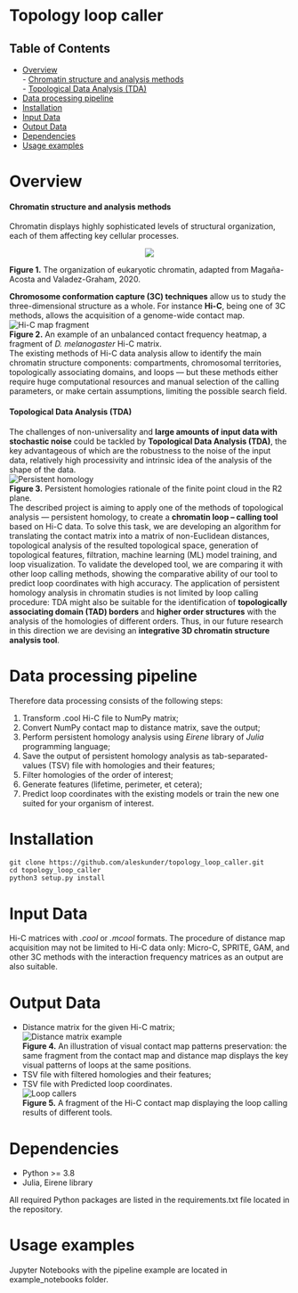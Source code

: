 # Topology loop caller
## Table of Contents
- [Overview](#overview)<br>
      - [Chromatin structure and analysis methods](#chromatin-structure-and-analysis-methods)<br>
      - [Topological Data Analysis (TDA)](#topological-data-analysis--tda-)
- [Data processing pipeline](#data-processing-pipeline)
- [Installation](#installation)
- [Input Data](#input-data)
- [Output Data](#output-data)
- [Dependencies](#dependencies)
- [Usage examples](#usage-examples)
# Overview
#### Chromatin structure and analysis methods
Chromatin displays highly sophisticated levels of structural organization, each of them affecting key cellular processes.<br>
<p align="center">
  <img src="images/chromatin.png">
</p>

**Figure 1.** The organization of eukaryotic chromatin, adapted from Magaña-Acosta and Valadez-Graham, 2020.<br>

**Chromosome conformation capture (3C) techniques** allow us to study the three-dimensional structure as a whole. For instance **Hi-C**, being one of 3C methods, allows the acquisition of a genome-wide contact map.<br>
![Hi-C map fragment](images/contact_map.png)<br>
**Figure 2.** An example of an unbalanced contact frequency heatmap, a fragment of *D. melanogaster* Hi-C matrix.<br>
The existing methods of Hi-C data analysis allow to identify the main chromatin structure components: compartments, chromosomal territories, topologically associating domains, and loops — but these methods either require huge computational resources and manual selection of the calling parameters, or make certain assumptions, limiting the possible search field.
#### Topological Data Analysis (TDA)
The challenges of non-universality and **large amounts of input data with stochastic noise** could be tackled by **Topological Data Analysis (TDA)**, the key advantageous of which are the robustness to the noise of the input data, relatively high processivity and intrinsic idea of the analysis of the shape of the data.<br>
![Persistent homology](images/homologies.png)<br>
**Figure 3.** Persistent homologies rationale of the finite point cloud in the R2 plane.<br>
The described project is aiming to apply one of the methods of topological analysis — persistent homology, to create a **chromatin loop – calling tool** based on Hi-C data. To solve this task, we are developing an algorithm for translating the contact matrix into a matrix of non-Euclidean distances, topological analysis of the resulted topological space, generation of topological features, filtration, machine learning (ML) model training, and loop visualization. To validate the developed tool, we are comparing it with other loop calling methods, showing the comparative ability of our tool to predict loop coordinates with high accuracy.
The application of persistent homology analysis in chromatin studies is not limited by loop calling procedure: TDA might also be suitable for the identification of **topologically associating domain (TAD) borders** and **higher order structures** with the analysis of the  homologies of different orders. Thus, in our future research in this direction we are devising an **integrative 3D chromatin structure analysis tool**.
# Data processing pipeline
Therefore data processing consists of the following steps:
1. Transform .cool Hi-C file to NumPy matrix; 
2. Convert NumPy contact map to distance matrix, save the output;
3. Perform persistent homology analysis using *Eirene* library of *Julia* programming language;
4. Save the output of persistent homology analysis as tab-separated-values (TSV) file with homologies and their features;
5. Filter homologies of the order of interest;
6. Generate features (lifetime, perimeter, et cetera);
7. Predict loop coordinates with the existing models or train the new one suited for your organism of interest.

# Installation
```
git clone https://github.com/aleskunder/topology_loop_caller.git
cd topology_loop_caller
python3 setup.py install
```

# Input Data
Hi-C matrices with *.cool* or *.mcool* formats.
The procedure of distance map acquisition may not be limited to Hi-C data only: Micro-C, SPRITE, GAM, and other 3C methods with the interaction frequency matrices as an output are also suitable.

# Output Data
* Distance matrix for the given Hi-C matrix;<br>
![Distance matrix example](images/distance_matrix_fragment.png)<br>
**Figure 4.** An illustration of visual contact map patterns preservation: the same fragment from the contact map and distance map displays the key visual patterns of loops at the same positions.<br>
* TSV file with filtered homologies and their features;
* TSV file with Predicted loop coordinates.<br>
![Loop callers](images/loop_callers.png)<br>
**Figure 5.** A fragment of the Hi-C contact map displaying the loop calling results of different tools.

# Dependencies
* Python >= 3.8
* Julia, Eirene library

All required Python packages are listed in the requirements.txt file located in the repository.

# Usage examples
Jupyter Notebooks with the pipeline example are located in example_notebooks folder.
